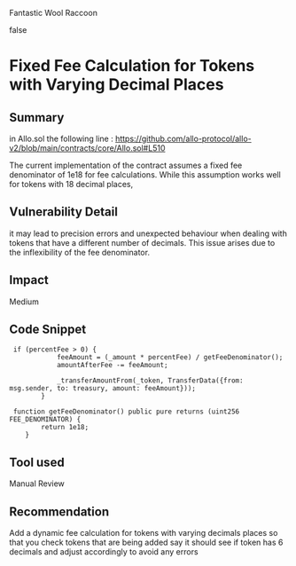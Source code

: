 Fantastic Wool Raccoon

false

# Fixed Fee Calculation for Tokens with Varying Decimal Places
## Summary

in Allo.sol  the following line :  https://github.com/allo-protocol/allo-v2/blob/main/contracts/core/Allo.sol#L510



The current implementation of the contract assumes a fixed fee denominator of 1e18 for fee calculations. While this assumption works well for tokens with 18 decimal places, 

## Vulnerability Detail
it may lead to precision errors and unexpected behaviour when dealing with tokens that have a different number of decimals. This issue arises due to the inflexibility of the fee denominator.

## Impact

Medium

## Code Snippet

```solidity
 if (percentFee > 0) {
            feeAmount = (_amount * percentFee) / getFeeDenominator();
            amountAfterFee -= feeAmount;

            _transferAmountFrom(_token, TransferData({from: msg.sender, to: treasury, amount: feeAmount}));
        }
```

```solidity
 function getFeeDenominator() public pure returns (uint256 FEE_DENOMINATOR) {
        return 1e18;
    }
```

## Tool used
Manual Review

## Recommendation
Add a dynamic fee calculation for tokens with varying  decimals places so that you check tokens that are being added  say  it should see if token has 6 decimals and adjust accordingly to avoid any errors